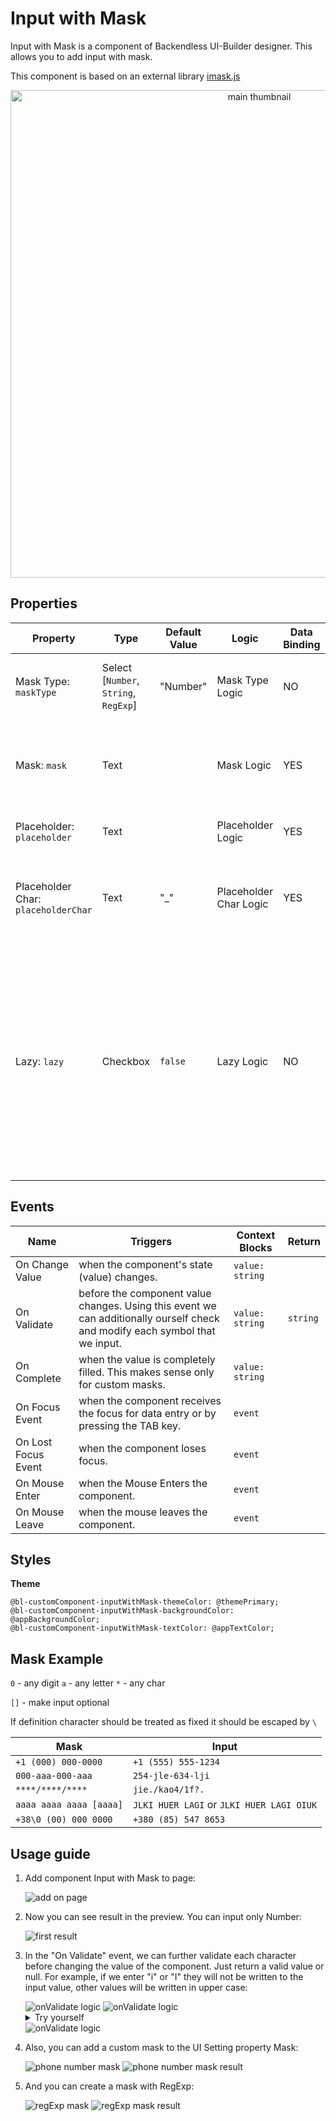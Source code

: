 # Input with Mask

Input with Mask is a component of Backendless UI-Builder designer. This allows you to add input with mask.

This component is based on an external library [imask.js](https://github.com/uNmAnNeR/imaskjs)

<p align="center">
  <img src="./thumbnail.png" alt="main thumbnail" width="780"/>
</p>

## Properties

| Property                            | Type                                  | Default Value | Logic                  | Data Binding | UI Setting | Description                                                                                                                                                                                                                                               |
|-------------------------------------|---------------------------------------|---------------|------------------------|--------------|------------|-----------------------------------------------------------------------------------------------------------------------------------------------------------------------------------------------------------------------------------------------------------|
| Mask Type: `maskType`               | Select [`Number`, `String`, `RegExp`] | "Number"      | Mask Type Logic        | NO           | YES        | Allows select type of mask(Number, String, RegExp).                                                                                                                                                                                                       |
| Mask: `mask`                        | Text                                  |               | Mask Logic             | YES          | YES        | Allows to specify mask. 0 - any digit; a - any letter; * - any char. Or you can write RegExp.                                                                                                                                                             |
| Placeholder: `placeholder`          | Text                                  |               | Placeholder Logic      | YES          | YES        | Allows to specify placeholder.                                                                                                                                                                                                                            |
| Placeholder Char: `placeholderChar` | Text                                  | "_"           | Placeholder Char Logic | YES          | YES        | Allows to specify placeholder char. If it is left empty, the default value will be "_".                                                                                                                                                                   |
| Lazy: `lazy`                        | Checkbox                              | `false`       | Lazy Logic             | NO           | YES        | Allows to specify lazy or not lazy. Lazy it's when the input doesn't display the template of the mask. For example, Mask: `000 000 000`, Placeholder Char: `_`, Lazy: `checked` input will be empty, but if Lazy: `unchecked` input will be `___ ___ ___` |

## Events

| Name                | Triggers                                                                                                                     | Context Blocks  | Return   |
|---------------------|------------------------------------------------------------------------------------------------------------------------------|-----------------|----------|
| On Change Value     | when the component's state (value) changes.                                                                                  | `value: string` |          |
| On Validate         | before the component value changes. Using this event we can additionally ourself check and modify each symbol that we input. | `value: string` | `string` |
| On Complete         | when the value is completely filled. This makes sense only for custom masks.                                                 | `value: string` |          |
| On Focus Event      | when the component receives the focus for data entry or by pressing the TAB key.                                             | `event`         |          |
| On Lost Focus Event | when the component loses focus.                                                                                              | `event`         |          |
| On Mouse Enter      | when the Mouse Enters the component.                                                                                         | `event`         |          |
| On Mouse Leave      | when the mouse leaves the component.                                                                                         | `event`         |          |

## Styles

**Theme**

````
@bl-customComponent-inputWithMask-themeColor: @themePrimary;
@bl-customComponent-inputWithMask-backgroundColor: @appBackgroundColor;
@bl-customComponent-inputWithMask-textColor: @appTextColor;
````

## Mask Example

`0` - any digit
`a` - any letter
`*` - any char

`[]` - make input optional

If definition character should be treated as fixed it should be escaped by ` \ `

| Mask                    | Input                                     |
|-------------------------|-------------------------------------------|
| `+1 (000) 000-0000`     | `+1 (555) 555-1234`                       |
| `000-aaa-000-aaa`       | `254-jle-634-lji`                         |
| `****/****/****`        | `jie./kao4/1f?.`                          |
| `aaaa aaaa aaaa [aaaa]` | `JLKI HUER LAGI` or `JLKI HUER LAGI OIUK` |
| `+38\0 (00) 000 0000`   | `+380 (85) 547 8653`                      |

## Usage guide

1. Add component Input with Mask to page:

    <img src="./example-images/add-on-page.jpg" alt="add on page" />

2. Now you can see result in the preview. You can input only Number:

    <img src="./example-images/first-result.jpg" alt="first result" />

3. In the "On Validate" event, we can further validate each character before changing the value of the component. Just
   return a valid value or null. For example, if we enter "i" or "I" they will not be written to the input value, other
   values will be written in upper case:

    <img src="./example-images/on-validate-ui-settings.jpg" alt="onValidate logic" />
    <img src="./example-images/on-validate-logic.jpg" alt="onValidate logic" />

    <details>
    <summary>Try yourself</summary>

    ```
    <block xmlns="http://www.w3.org/1999/xhtml" type="controls_if" id="?)?aPQEB,7Ee]yox$:A;" x="122" y="253"><value name="IF0"><block type="list_contains" id="SHZu0mC9rAnu:2iy628~"><value name="list"><block type="lists_create_with" id="B,RSxW49Rdh%pr-U_M#k"><mutation items="2"></mutation><value name="ADD0"><block type="text" id="vB9v0nd^(#auwN.~Bzdk"><field name="TEXT">i</field></block></value><value name="ADD1"><block type="text" id="Q:fF;W(}/|jnOCigz?fo"><field name="TEXT">I</field></block></value></block></value><value name="item"><block type="root_block_ui_builder_c_7b75bce61a728dc952497ba8409da7b1_onValidate_handler_context_blocks_value" id="(F8de,7NDhzBG#-/VwEf" bl_meta="{&quot;label&quot;:&quot;Value&quot;}"></block></value></block></value><statement name="DO0"><block type="immediate_return" id="TvZyLsOZaGSCCi%n=/;y"><value name="value"><block type="logic_null" id="ezE,YMxp.2e]CCFeYfuE"></block></value></block></statement></block>
    ```

   return:
    ```
    <block xmlns="http://www.w3.org/1999/xhtml" type="text_changeCase" id="1*-3ZF!c%gq6*mnU=$4_" x="205.55555725097656" y="355"><field name="CASE">UPPERCASE</field><value name="TEXT"><shadow type="text" id="t=_6?b1`ukO5vEab:L[;"><field name="TEXT">abc</field></shadow><block type="root_block_ui_builder_c_7b75bce61a728dc952497ba8409da7b1_onValidate_handler_context_blocks_value" id="ER]yx.}GWfC53i,8}m$s" bl_meta="{&quot;label&quot;:&quot;Value&quot;}"></block></value></block>
    ```
    </details>

    <img src="example-images/on-validate-result.jpg" alt="onValidate logic" />


4. Also, you can add a custom mask to the UI Setting property Mask:

    <img src="./example-images/phone-number-mask.jpg" alt="phone number mask" />
    <img src="./example-images/phone-number-mask-result.jpg" alt="phone number mask result" />

5. And you can create a mask with RegExp:

   <img src="./example-images/regexp-mask.jpg" alt="regExp mask" />
   <img src="./example-images/regexp-mask-result.jpg" alt="regExp mask result" />
